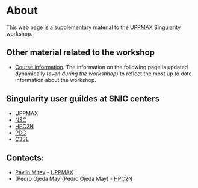 # About

This web page is a supplementary material to the [UPPMAX](https://www.uppmax.uu.se/) Singularity workshop.

## Other material related to the workshop



- [Course information](https://hackmd.io/@pmitev/UPPMAX-Singularity-workshop). The information on the following page is updated dynamically (_even during the workshhop_) to reflect the most up to date information about the workshop.

## Singularity user guildes at SNIC centers
- [UPPMAX](https://www.uppmax.uu.se/support/user-guides/singularity-user-guide/)
- [NSC](https://www.nsc.liu.se/support/singularity/)
- [HPC2N](https://www.hpc2n.umu.se/resources/software/singularity)
- [PDC](https://www.pdc.kth.se/software/software/singularity/index_general.html)
- [C3SE](https://www.c3se.chalmers.se/documentation/applications/containers-advanced/)

## Contacts:
- [Pavlin Mitev](https://katalog.uu.se/empinfo/?id=N3-1425) - [UPPMAX](http://www.hpc2n.umu.se/)
- [Pedro Ojeda May](Pedro Ojeda May) - [HPC2N](http://www.hpc2n.umu.se/)